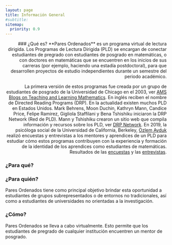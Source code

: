 ```yaml
---
layout: page
title: Información General
#subtitle:
sitemap:
  priority: 0.9
---
```

<!--<img src="{{ '/assets/img/icons8-abscissa-50.png' | prepend: site.baseurl }}" id="about-img">
<div id="describe-text">
	<p>A simple, minimal Jekyll theme for a personal web page and blog, focusing on white space and readability</p>
	<p>Fork and use the theme from the <strong> <a href="https://github.com/knhash/Pudhina"> repository</a> </strong></p>
</div>-->	
<div style="text-align: right">
### ¿Qué es?
**Pares Ordenados** es un programa virtual de lectura dirigida. Los Programas de Lectura Dirigida (PLD) se encargan de conectar estudiantes de pregrado con estudiantes de posgrado en matemáticas, o con doctores en matemáticas que se encuentren en los inicios de sus carreras (por ejemplo, haciendo una estadía postdoctoral), para que desarrollen proyectos de estudio independientes durante un semestre del periodo académico.

La primera versión de estos programas fue creada por un grupo de estudiantes de posgrado de la Universidad de Chicago en el 2003, ver [AMS Blogs on Teaching and Learning Mathematics](https://blogs.ams.org/matheducation/2015/06/20/we-started-a-directed-reading-program-and-so-can-you/). En inglés reciben el nombre de Directed Reading Programs (DRP). En la actualidad existen muchos PLD en Estados Unidos. Mark Behrens, Moon Duchin, Kathryn Mann, Candice Price, Felipe Ramirez, Gigliola Staffilani y Bena Tshishiku iniciaron la DRP Network (Red de PLD). Mann y Tshishiku crearon un sitio web que compila información y recursos sobre los PLD, ver [DRP Network](https://sites.google.com/view/drp-network/home?authuser=0). En 2019, la psicóloga social de la Universidad de California, Berkeley, [Ozlem Ayduk](https://psychology.berkeley.edu/people/ozlem-ayduk) realizó encuestas y entrevistas a los mentores y aprendices de un PLD para estudiar cómo estos programas contribuyen con la experiencia y formación de la identidad de los aprendices como estudiantes de matemáticas. Resultados de las [encuestas](https://drive.google.com/file/d/1v0T0f9Gw_-T1elHPvUl6PhQWn2g_pCD3/view) y las [entrevistas](https://drive.google.com/file/d/1NNcSrwUe9fBgF5yCh_x0Rk7EZUjR8A27/view).
</div>

### ¿Para qué?


### ¿Para quién?
Pares Ordenados tiene como principal objetivo brindar esta oportunidad a estudiantes de grupos subrepresentados o de entornos no tradicionales, así como a estudiantes de universidades no orientadas a la investigación. 

### ¿Cómo?
Pares Ordenados se lleva a cabo virtualmente. Esto permite que los estudiantes de pregrado de cualquier institución encuentren un mentor de posgrado.

